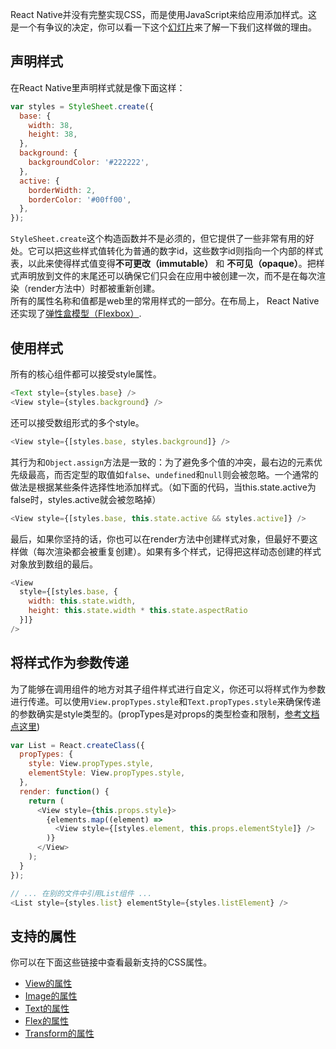 React Native并没有完整实现CSS，而是使用JavaScript来给应用添加样式。这是一个有争议的决定，你可以看一下这个[幻灯片](http://pan.baidu.com/s/1mg5xcKC)来了解一下我们这样做的理由。

## 声明样式

在React Native里声明样式就是像下面这样：

```javascript
var styles = StyleSheet.create({
  base: {
    width: 38,
    height: 38,
  },
  background: {
    backgroundColor: '#222222',
  },
  active: {
    borderWidth: 2,
    borderColor: '#00ff00',
  },
});
```

`StyleSheet.create`这个构造函数并不是必须的，但它提供了一些非常有用的好处。它可以把这些样式值转化为普通的数字id，这些数字id则指向一个内部的样式表，以此来使得样式值变得**不可更改（immutable）** 和 **不可见（opaque）**。把样式声明放到文件的末尾还可以确保它们只会在应用中被创建一次，而不是在每次渲染（render方法中）时都被重新创建。  
所有的属性名称和值都是web里的常用样式的一部分。在布局上， React Native还实现了[弹性盒模型（Flexbox）](flexbox.html).

## 使用样式

所有的核心组件都可以接受style属性。

```javascript
<Text style={styles.base} />
<View style={styles.background} />
```

还可以接受数组形式的多个style。

```javascript
<View style={[styles.base, styles.background]} />
```

其行为和`Object.assign`方法是一致的：为了避免多个值的冲突，最右边的元素优先级最高，而否定型的取值如`false`、`undefined`和`null`则会被忽略。一个通常的做法是根据某些条件选择性地添加样式。（如下面的代码，当this.state.active为false时，styles.active就会被忽略掉）

```javascript
<View style={[styles.base, this.state.active && styles.active]} />
```

最后，如果你坚持的话，你也可以在render方法中创建样式对象，但最好不要这样做（每次渲染都会被重复创建）。如果有多个样式，记得把这样动态创建的样式对象放到数组的最后。

```javascript
<View
  style={[styles.base, {
    width: this.state.width,
    height: this.state.width * this.state.aspectRatio
  }]}
/>
```

## 将样式作为参数传递

为了能够在调用组件的地方对其子组件样式进行自定义，你还可以将样式作为参数进行传递。可以使用`View.propTypes.style`和`Text.propTypes.style`来确保传递的参数确实是style类型的。(propTypes是对props的类型检查和限制，[参考文档点这里](http://facebook.github.io/react/docs/reusable-components.html#prop-validation))

```javascript
var List = React.createClass({
  propTypes: {
    style: View.propTypes.style,
    elementStyle: View.propTypes.style,
  },
  render: function() {
    return (
      <View style={this.props.style}>
        {elements.map((element) =>
          <View style={[styles.element, this.props.elementStyle]} />
        )}
      </View>
    );
  }
});

// ... 在别的文件中引用List组件 ...
<List style={styles.list} elementStyle={styles.listElement} />
```
## 支持的属性

你可以在下面这些链接中查看最新支持的CSS属性。

- [View的属性](view.html#style)
- [Image的属性](image.html#style)
- [Text的属性](text.html#style)
- [Flex的属性](flexbox.html#content)
- [Transform的属性](transforms.html#content)
